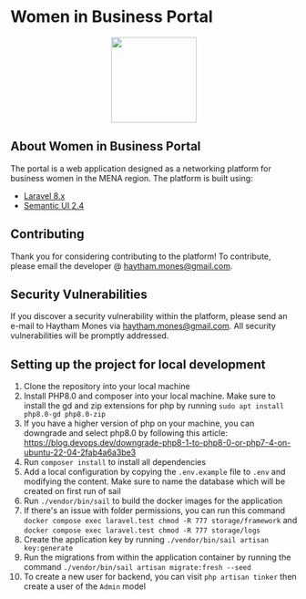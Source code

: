 # Women in Business Portal
<p align="center"><img src="https://portal.womeninbusiness-network.com/images/logo.png" width="150"></p>


## About Women in Business Portal

The portal is a web application designed as a networking platform for business women in the MENA region. The platform is built using:

- [Laravel 8.x](https://laravel.com/docs/8.x)
- [Semantic UI 2.4](https://semantic-ui.com/)


## Contributing

Thank you for considering contributing to the platform! To contribute, please email the developer @ [haytham.mones@gmail.com](mailto:haytham.mones@gmail.com).


## Security Vulnerabilities

If you discover a security vulnerability within the platform, please send an e-mail to Haytham Mones via [haytham.mones@gmail.com](mailto:haytham.mones@gmail.com). All security vulnerabilities will be promptly addressed.

## Setting up the project for local development
1. Clone the repository into your local machine
2. Install PHP8.0 and composer into your local machine. Make sure to install the gd and zip extensions for php by running `sudo apt install php8.0-gd php8.0-zip`
3. If you have a higher version of php on your machine, you can downgrade and select php8.0 by following this article: https://blog.devops.dev/downgrade-php8-1-to-php8-0-or-php7-4-on-ubuntu-22-04-2fab4a6a3be3
4. Run `composer install` to install all dependencies
5. Add a local configuration by copying the `.env.example` file to `.env` and modifying the content. Make sure to name the database which will be created on first run of sail
6. Run `./vendor/bin/sail` to build the docker images for the application
7. If there's an issue with folder permissions, you can run this command `docker compose exec laravel.test chmod -R 777 storage/framework` and `docker compose exec laravel.test chmod -R 777 storage/logs`
8. Create the application key by running `./vendor/bin/sail artisan key:generate`
9. Run the migrations from within the application container by running the command `./vendor/bin/sail artisan migrate:fresh --seed`
10. To create a new user for backend, you can visit `php artisan tinker` then create a user of the `Admin` model
